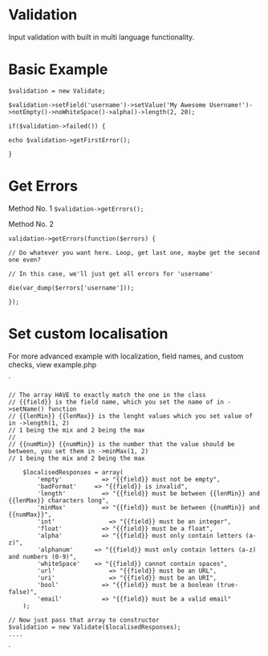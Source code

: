 # Validation
Input validation with built in multi language functionality.

# Basic Example
`$validation = new Validate;`

`$validation->setField('username')->setValue('My Awesome Username!')->notEmpty()->noWhiteSpace()->alpha()->length(2, 20);`

`if($validation->failed()) {`

  `echo $validation->getFirstError();`
  
`}`


# Get Errors

Method No. 1
`$validation->getErrors();`

Method No. 2

`validation->getErrors(function($errors) {`

  `// Do whatever you want here. Loop, get last one, maybe get the second one even?`
  
  `// In this case, we'll just get all errors for 'username'`
  
  `die(var_dump($errors['username']));`
  
`});`


# Set custom localisation

For more advanced example with localization, field names, and custom checks, view example.php

`

    // The array HAVE to exactly match the one in the class
    // {{field}} is the field name, which you set the name of in ->setName() function
    // {{lenMin}} {{lenMax}} is the lenght values which you set value of in ->length(1, 2)
    // 1 being the mix and 2 being the max
    //
    // {{numMin}} {{numMin}} is the number that the value should be between, you set them in ->minMax(1, 2)
    // 1 being the mix and 2 being the max

		$localisedResponses = array(
			'empty'			  => "{{field}} must not be empty",
			'badFormat'		=> "{{field}} is invalid",
			'length'		  => "{{field}} must be between {{lenMin}} and {{lenMax}} characters long",
			'minMax'		  => "{{field}} must be between {{numMin}} and {{numMax}}",
			'int'			    => "{{field}} must be an integer",
			'float'			  => "{{field}} must be a float",
			'alpha'			  => "{{field}} must only contain letters (a-z)",
			'alphanum'		=> "{{field}} must only contain letters (a-z) and numbers (0-9)",
			'whiteSpace'	=> "{{field}} cannot contain spaces",
			'url'			    => "{{field}} must be an URL",
			'uri'			    => "{{field}} must be an URI",
			'bool'			  => "{{field}} must be a boolean (true-false)",
			'email'			  => "{{field}} must be a valid email"
		);

    // Now just pass that array to constructor
    $validation = new Validate($localisedResponses);
    ....
`




















